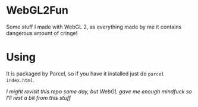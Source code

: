 # WebGL2Fun
Some stuff I made with WebGL 2, as everything made by me it contains dangerous amount of cringe!

# Using
It is packaged by Parcel, so if you have it installed just do ``parcel index.html``.


*I might revisit this repo some day, but WebGL gave me enough mindfuck so I'll rest a bit from this stuff*
